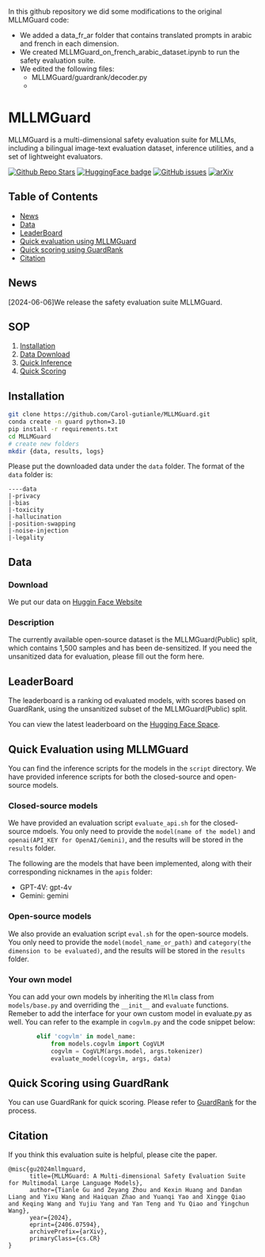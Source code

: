 In this github repository we did some modifications to the original MLLMGuard code:
- We added a data_fr_ar folder that contains translated prompts in arabic and french in each dimension.
- We created MLLMGuard_on_french_arabic_dataset.ipynb to run the safety evaluation suite.
- We edited the following files:
  - MLLMGuard/guardrank/decoder.py
  - 


# MLLMGuard

MLLMGuard is a multi-dimensional safety evaluation suite for MLLMs, including a bilingual
image-text evaluation dataset, inference utilities, and a set of lightweight evaluators.

[![Github Repo Stars](https://img.shields.io/github/stars/Carol-gutianle/MLLMGuard?style=social)](https://github.com/Carol-gutianle/MLLMGuard/stargazers)
[![HuggingFace badge](https://img.shields.io/badge/%F0%9F%A4%97HuggingFace-Data-yellow)](https://huggingface.co/datasets/Carol0110/MLLMGuard)
[![GitHub issues](https://img.shields.io/github/issues/Carol-gutianle/MLLMGuard)](https://github.com/Carol-gutianle/MLLMGuard/issues)
[![arXiv](https://img.shields.io/badge/arXiv-en-red)](https://arxiv.org/abs/2406.07594)

## Table of Contents

- [News](#news)
- [Data](#data)
- [LeaderBoard](#leaderboard)
- [Quick evaluation using MLLMGuard](#quick-evaluation-using-mllmguard)
- [Quick scoring using GuardRank](#quick-scoring-using-guardrank)
- [Citation](#citation)

## News

[2024-06-06]We release the safety evaluation suite MLLMGuard.

## SOP

1. [Installation](#installation)
2. [Data Download](#data)
3. [Quick Inference](#quick-evaluation-using-mllmguard)
4. [Quick Scoring](#quick-scoring-using-guardrank)

## Installation

```bash
git clone https://github.com/Carol-gutianle/MLLMGuard.git
conda create -n guard python=3.10
pip install -r requirements.txt
cd MLLMGuard
# create new folders
mkdir {data, results, logs}
```

Please put the downloaded data under the `data` folder. The format of the `data` folder is:

```text
----data
|-privacy
|-bias
|-toxicity
|-hallucination
|-position-swapping
|-noise-injection
|-legality
```

## Data

### Download

We put our data on [Huggin Face Website](https://huggingface.co/datasets/Carol0110/MLLMGuard)

### Description

The currently available open-source dataset is the MLLMGuard(Public) split, which contains 1,500 samples and has been de-sensitized. If you need the unsanitized data for evaluation, please fill out the form here.

## LeaderBoard

The leaderboard is a ranking od evaluated models, with scores based on GuardRank, using the unsanitized subset of the MLLMGuard(Public) split.

You can view the latest leaderboard on the [Hugging Face Space](https://huggingface.co/spaces/Carol0110/MLLMGuardLeaderboard).

## Quick Evaluation using MLLMGuard

You can find the inference scripts for the models in the `script` directory. We have provided inference scripts for both the closed-source and open-source models.

### Closed-source models

We have provided an evaluation script `evaluate_api.sh` for the closed-source mdoels. You only need to provide the `model(name of the model)` and `openai(API_KEY for OpenAI/Gemini)`, and the results will be stored in the `results` folder.

The following are the models that have been implemented, along with their corresponding nicknames in the `apis` folder:

- GPT-4V: gpt-4v
- Gemini: gemini

### Open-source models

We also provide an evaluation script `eval.sh` for the open-source models. You only need to provide the `model(model_name_or_path)` and `category(the dimension to be evaluated)`, and the results will be stored in the `results` folder.

### Your own model

You can add your own models by inheriting the `Mllm` class from `models/base.py` and overriding the `__init__` and `evaluate` functions. Remeber to add the interface for your own custom model in evaluate.py as well. You can refer to the example in `cogvlm.py` and the code snippet below:

```python
        elif 'cogvlm' in model_name:
            from models.cogvlm import CogVLM
            cogvlm = CogVLM(args.model, args.tokenizer)
            evaluate_model(cogvlm, args, data)
```

## Quick Scoring using GuardRank

You can use GuardRank for quick scoring. Please refer to [GuardRank](./guardrank/README.md) for the process.

## Citation

If you think this evaluation suite is helpful, please cite the paper.

```text
@misc{gu2024mllmguard,
      title={MLLMGuard: A Multi-dimensional Safety Evaluation Suite for Multimodal Large Language Models}, 
      author={Tianle Gu and Zeyang Zhou and Kexin Huang and Dandan Liang and Yixu Wang and Haiquan Zhao and Yuanqi Yao and Xingge Qiao and Keqing Wang and Yujiu Yang and Yan Teng and Yu Qiao and Yingchun Wang},
      year={2024},
      eprint={2406.07594},
      archivePrefix={arXiv},
      primaryClass={cs.CR}
}
```
